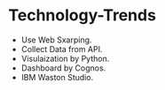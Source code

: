 # Technology-Trends

- Use Web Sxarping.
- Collect Data from API.
- Visulaization by Python.
- Dashboard  by Cognos.
- IBM Waston Studio.
